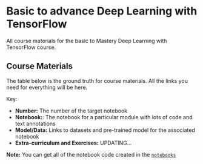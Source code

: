 # Basic to advance Deep Learning with TensorFlow
All course materials for the basic to Mastery Deep Learning with TensorFlow course.

## Course Materials 
The table below is the ground truth for course materials. All the links you need for everything will be here. 

Key:

* **Number:** The number of the target notebook
* **Notebook:**: The notebook for a particular module with lots of code and text annotations
* **Model/Data:** Links to datasets and pre-trained model for the associated notebook
* **Extra-curriculum and Exercises:** UPDATING...

**Note:** You can get all of the notebook code created in the [`notebooks`](https://github.com/ghimiresunil/Tensorflow-Deep-Learning)


